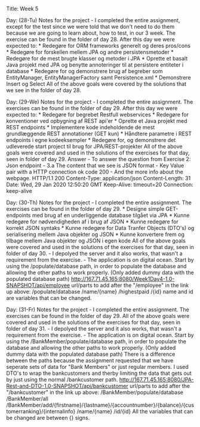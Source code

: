 Title: Week 5

Day: (28-Tu)
	Notes for the project -
		I completed the entire assignment, except for the test since we were told that we don't need to do them
		because we are going to learn about, how to test, in our 3 week.
		The exercise can be found in the folder of day 28.
		After this day we were expected to:
		* Redegøre for ORM frameworks generelt og deres pros/cons
		* Redegøre for forskellen mellem JPA og andre persistensmetoder
		* Redegøre for de mest brugte klasser og metoder i JPA
		* Oprette et basalt Java projekt med JPA og benytte annoteringer til at persistere entiteter i database
		* Redegøre for og demonstrere brug af begreber som EntityManager, EntityManagerFactory samt Persistence.xml
		* Demonstrere Insert og Select
		All of the above goals were covered by the solutions that we see in the folder of day 28.

Day: (29-We)
	Notes for the project -
		I completed the entire assignment.
		The exercises can be found in the folder of day 29.
		After this day we were expected to:
		* Redegøre for begrebet Restfull webservices
		* Redegøre for konventioner ved opbygning af REST api'er
		* Oprette et Java projekt med REST endpoints
		* Implementere kode indeholdende de mest grundlæggende REST annotationer (GET kun)
		* Håndtere parametre i REST endpoints i egne kodeeksempler
		* Redegøre for, og demonstrere det udleverede start project til brug for JPA/REST-projekter
		All of the above goals were covered and used in the solutions of the exercises for that day, seen in folder
		of day 29.
		Answer - 
		To answer the question from Exercise 2: Json endpoint - 3.a
		The content that we see is JSON format - Key Value pair with a HTTP connection ok code 200 - 
		And the more info about the webpage.
		HTTP/1.1 200 
		Content-Type: application/json
		Content-Length: 31
		Date: Wed, 29 Jan 2020 12:50:20 GMT
		Keep-Alive: timeout=20
		Connection: keep-alive

Day: (30-Th)
	Notes for the project -
		I completed the entire assignment.
		The exercises can be found in the folder of day 29.
		* Designe simple GET-endpoints med brug af en underliggende database tilgået via JPA
		* Kunne redegøre for nødvendigheden af i brug af JSON
		* Kunne redegøre for korrekt JSON syntaks
		* Kunne redegøre for Data Tranfer Objects (DTO's) og serialisering mellem Java objekter og JSON
		* Kunne konvertere frem og tilbage mellem Java objekter og JSON i egen kode
		All of the above goals were covered and used in the solutions of the exercises for that day, seen in folder
		of day 30. - I depolyed the server and it also works, that wasn't a requirement from the exercise.
		- The application is on digital ocean.
			Start by using the /populate/database path, in order to populate the database 
			and allowing the other paths to work properly.
			(Only added dummy data with the populated database path)
		http://167.71.45.165:8080/Week1Day4-1.0-SNAPSHOT/api/employee
		url/parts to add after the "/employee" in the link up above:
		/populate/database
		/name/{name}
		/highestpaid
		/{id}
		name and id are variables that can be changed.

Day: (31-Fr)
	Notes for the project -
		I completed the entire assignment.
		The exercises can be found in the folder of day 29.
		All of the above goals were covered and used in the solutions of the exercises for that day, seen in folder
		of day 31. - I depolyed the server and it also works, that wasn't a requirement from the exercise.
		- The application is on digital ocean.
			Start by using the /BankMember/populate/database path, in order to populate the database 
			and allowing the other paths to work properly.
			(Only added dummy data with the populated database path)
			There is a difference between the paths because the assignment requested that we have seperate
			sets of data for "Bank Members" or just regular members. I used DTO's to wrap the bankcustomers
			and therby limiting the data that gets out by just using the normal /bankcustomer path.
		http://167.71.45.165:8080/JPA-Rest-and-DTO-1.0-SNAPSHOT/api/bankcustomer
		url/parts to add after the "/bankcustomer" in the link up above:
		/BankMember/populate/database
		/BankMember/all
		/BankMember/add/{firstname}/{lastname}/{accountnumber}/{balance}/{customerranking}/{internalinfo}
		/name/{name}
		/id/{id}
		All the variables that can be changed are between {} signs.